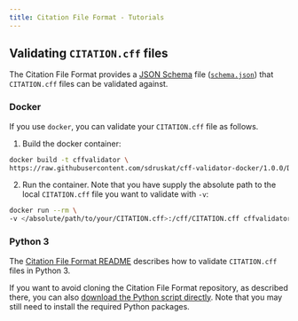 ```yaml
---
title: Citation File Format - Tutorials
---
```


## Validating `CITATION.cff` files

The Citation File Format provides a [JSON Schema](https://json-schema.org/) file 
([`schema.json`](https://github.com/citation-file-format/citation-file-format/blob/main/schema.json))
that `CITATION.cff` files can be validated against.

### Docker

If you use `docker`, you can validate your `CITATION.cff` file as follows.

1. Build the docker container:
```bash
docker build -t cffvalidator \
https://raw.githubusercontent.com/sdruskat/cff-validator-docker/1.0.0/Dockerfile
```
2. Run the container. Note that you have supply the absolute path to the local `CITATION.cff` file you want to validate with `-v`:
```bash
docker run --rm \
-v </absolute/path/to/your/CITATION.cff>:/cff/CITATION.cff cffvalidator
```

### Python 3

The [Citation File Format README](https://github.com/citation-file-format/citation-file-format#validation-heavy_check_mark)
describes how to validate `CITATION.cff` files in Python 3.

If you want to avoid cloning the Citation File Format repository, as described there, you can also [download the Python script directly](https://github.com/citation-file-format/citation-file-format/blob/main/examples/validator.py). Note that you may still need to install the required Python packages.
